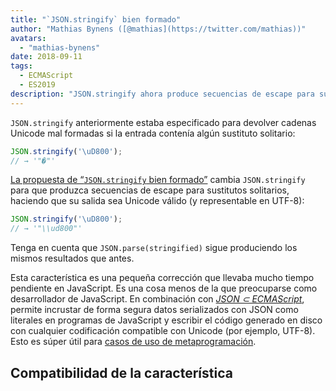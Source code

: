 ```yaml
---
title: "`JSON.stringify` bien formado"
author: "Mathias Bynens ([@mathias](https://twitter.com/mathias))"
avatars: 
  - "mathias-bynens"
date: 2018-09-11
tags: 
  - ECMAScript
  - ES2019
description: "JSON.stringify ahora produce secuencias de escape para sustitutos solitarios, haciendo que su salida sea Unicode válido (y representable en UTF-8)."
---
```

`JSON.stringify` anteriormente estaba especificado para devolver cadenas Unicode mal formadas si la entrada contenía algún sustituto solitario:

```js
JSON.stringify('\uD800');
// → '"�"'
```

[La propuesta de “`JSON.stringify` bien formado”](https://github.com/tc39/proposal-well-formed-stringify) cambia `JSON.stringify` para que produzca secuencias de escape para sustitutos solitarios, haciendo que su salida sea Unicode válido (y representable en UTF-8):

<!--truncate-->
```js
JSON.stringify('\uD800');
// → '"\\ud800"'
```

Tenga en cuenta que `JSON.parse(stringified)` sigue produciendo los mismos resultados que antes.

Esta característica es una pequeña corrección que llevaba mucho tiempo pendiente en JavaScript. Es una cosa menos de la que preocuparse como desarrollador de JavaScript. En combinación con [_JSON ⊂ ECMAScript_](/features/subsume-json), permite incrustar de forma segura datos serializados con JSON como literales en programas de JavaScript y escribir el código generado en disco con cualquier codificación compatible con Unicode (por ejemplo, UTF-8). Esto es súper útil para [casos de uso de metaprogramación](/features/subsume-json#embedding-json).

## Compatibilidad de la característica

<feature-support chrome="72 /blog/v8-release-72#well-formed-json.stringify"
                 firefox="64"
                 safari="12.1"
                 nodejs="12 https://twitter.com/mathias/status/1120700101637353473"
                 babel="yes https://github.com/zloirock/core-js#ecmascript-json"></feature-support>
